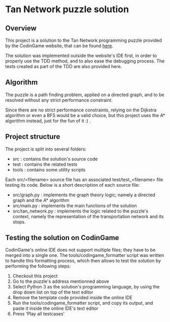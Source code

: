 Tan Network puzzle solution
===========================

## Overview

This project is a solution to the Tan Network programming puzzle provided by the CodinGame website, that can be found [here](https://www.codingame.com/ide/puzzle/tan-network).

The solution was implemented outside the website's IDE first, in order to properly use the TDD method, and to also ease
the debugging process.
The tests created as part of the TDD are also provided here.


## Algorithm

The puzzle is a path finding problem, applied on a directed graph, and to be resolved without any strict
performance constraint.

Since there are no strict performance constraints, relying on the Dijkstra algorithm or even a BFS would be a valid choice,
but this project uses the A* algorithm instead, just for the fun of it :) .


## Project structure

The project is split into several folders:
* src : contains the solution's source code
* test : contains the related tests
* tools : contains some utility scripts

Each src/\<filename\> source file has an associated test/test_\<filename\> file testing its code.
Below is a short description of each source file:
* src/graph.py : implements the graph theory logic; namely a directed graph and the A* algorithm
* src/main.py : implements the main functions of the solution
* src/tan_network.py : implements the logic related to the puzzle's context, namely the representation of the transportation network and its stops.


## Testing the solution on CodinGame

CodinGame's online IDE does not support multiple files; they have to be merged into a single one.
The tools/codingame_formatter script was written to handle this formatting process, which then allows to test the solution by performing the following steps:

1. Checkout this project
2. Go to the puzzle's address mentionned above
3. Select Python 3 as the solution's programming language, by using the drop down list on top of the text editor
4. Remove the template code provided inside the online IDE
5. Run the tools/codingame_formatter script, and copy its output, and paste it inside the online IDE's text editor
6. Press 'Play all testcases'

